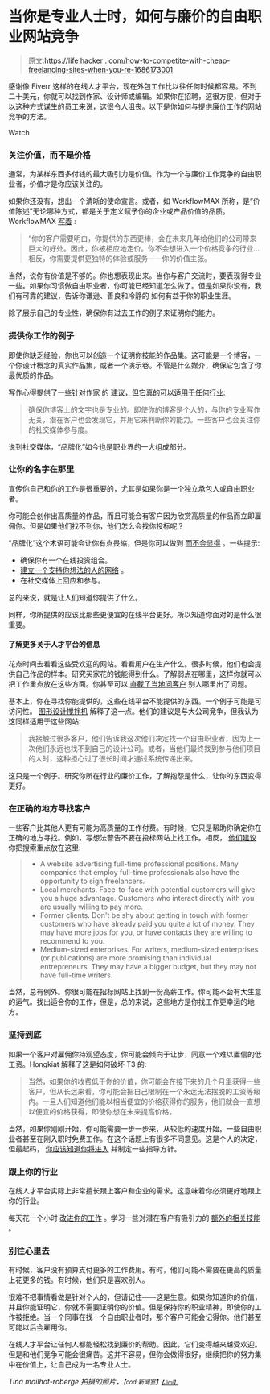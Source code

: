 # 当你是专业人士时，如何与廉价的自由职业网站竞争

> 原文:[https://life hacker . com/how-to-competite-with-cheap-freelancing-sites-when-you-re-1686173001](https://lifehacker.com/how-to-compete-with-cheap-freelancing-sites-when-you-re-1686173001)

感谢像 Fiverr 这样的在线人才平台，现在外包工作比以往任何时候都容易。不到二十美元，你就可以找到作家、设计师或编辑。如果你在招聘，这很方便，但对于以这种方式谋生的员工来说，这很令人沮丧。以下是你如何与提供廉价工作的网站竞争的方法。

Watch

### 关注价值，而不是价格

通常，为某样东西多付钱的最大吸引力是价值。作为一个与廉价工作竞争的自由职业者，价值才是你应该关注的。

如果你还没有，想出一个清晰的使命宣言。或者，如 WorkflowMAX 所称，是“价值陈述”无论哪种方式，都是关于定义赋予你的企业或产品价值的品质。WorkflowMAX [写着](http://www.workflowmax.com/blog/how-your-agency-can-compete-again-ceap-freelance-outcourcing-services) :

> “你的客户需要明白，你提供的东西更棒，会在未来几年给他们的公司带来巨大的好处。因此，你被相应地定价。你不会想进入一个价格竞争的行业...相反，你需要提供更独特的体验或服务——你的价值主张。

当然，说你有价值是不够的。你也想表现出来。当你与客户交流时，要表现得专业一些。如果你习惯做自由职业者，你可能已经知道怎么做了。但是如果你没有，我们有可靠的建议，告诉你谦逊、善良和冷静的 如何有益于你的职业生涯。

除了展示自己的专业性，确保你有过去工作的例子来证明你的能力。

### 提供你工作的例子

即使你缺乏经验，你也可以创造一个证明你技能的作品集。这可能是一个博客，一个你设计概念的真实作品集，或者一个演示卷。不管是什么媒介，确保它包含了你最优质的作品。

写作心得提供了一些针对作家 的 [建议，但它真的可以适用于任何行业:](http://www.writingthoughts.com/how-to-fight-your-cheap-competitors-and-win/)

> 确保你博客上的文字也是专业的。即使你的博客是个人的，与你的专业写作无关，潜在客户也会发现它，并用它来判断你的能力。一些客户也会关注你的社交媒体参与度。

说到社交媒体，“品牌化”如今也是职业界的一大组成部分。

### 让你的名字在那里

宣传你自己和你的工作是很重要的，尤其是如果你是一个独立承包人或自由职业者。

你可能会创作出高质量的作品，而且可能会有客户因为欣赏高质量的作品而立即雇佣你。但是如果他们找不到你，他们怎么会找你投标呢？

“品牌化”这个术语可能会让你有点畏缩，但是你可以做到 [而不会显得](http://lifehacker.com/how-to-promote-yourself-without-being-sleazy-5883298) 。一些提示:

*   确保你有一个在线投资组合。
*   [建立一个支持你想法的人的网络](http://lifehacker.com/how-to-skip-the-sleaze-and-build-a-real-professional-ne-510256651) 。
*   在社交媒体上回应和参与。

总的来说，就是让人们知道你提供了什么。

同样，你所提供的应该比那些更便宜的在线平台更好。所以知道你面对的是什么很重要。

#### 了解更多关于人才平台的信息

花点时间去看看这些受欢迎的网站。看看用户在生产什么。很多时候，他们也会提供自己作品的样本。研究买家花的钱能得到什么。了解弱点在哪里，这样你就可以把工作重点放在这些方面。你甚至可以 [直截了当地问客户](https://lifehacker.com/ask-what-other-freelancers-do-wrong-to-become-a-client-1683593935) 别人哪里出了问题。

基本上，你在寻找你能提供的，这些在线平台不能提供的东西。一个例子可能是可访问性。 [图形设计搅拌机](http://www.graphicdesignblender.com/ways-freelance-designers-can-compete-with-large-design-firms) 解释了这一点。他们的建议是与大公司竞争，但我认为这同样适用于这些网站:

> 我接触过很多客户，他们告诉我这次他们决定找一个自由职业者，因为上一次他们永远也找不到自己的设计公司。或者，当他们最终找到参与他们项目的人时，这种担心过了很长时间才通过系统传递出来。

这只是一个例子。研究你所在行业的廉价工作，了解抱怨是什么，让你的东西变得更好。

### 在正确的地方寻找客户

一些客户比其他人更有可能为高质量的工作付费。有时候，它只是帮助你确定你在正确的地方寻找。例如，写想法警告不要在投标网站上找工作。相反， [他们建议](http://www.writingthoughts.com/how-to-fight-your-cheap-competitors-and-win/) 你把搜索重点放在这里:

> *   A website advertising full-time professional positions. Many companies that employ full-time professionals also have the opportunity to sign freelancers.
> *   Local merchants. Face-to-face with potential customers will give you a huge advantage. Customers who interact directly with you are usually willing to pay more.
> *   Former clients. Don't be shy about getting in touch with former customers who have already paid you quite a lot of money. They may have more jobs for you, or have contacts they are willing to recommend to you.
> *   Medium-sized enterprises. For writers, medium-sized enterprises (or publications) are more promising than individual entrepreneurs. They may have a bigger budget, but they may not have full-time writers.

当然，总有例外。你很可能在招标网站上找到一份高薪工作。你可能不会有大生意的运气。找出适合你的工作，但是，总的来说，这些地方是你找工作更幸运的地方。

### 坚持到底

如果一个客户对雇佣你持观望态度，你可能会倾向于让步，同意一个难以置信的低工资。Hongkiat 解释了这是如何破坏 T3 的:

> 当然，如果你的收费低于你的价值，你可能会在接下来的几个月里获得一些客户，但从长远来看，你可能会把自己限制在一个永远无法摆脱的工资等级内。一旦人们知道他们能以相当便宜的价格获得你的服务，他们就会一直想以便宜的价格获得，即使你想在未来提高价格。

当然，如果你刚刚开始，你可能需要一步一步来，从较低的速度开始。一些自由职业者甚至在刚入职时免费工作。在这个话题上有很多不同意见。这是个人的决定，但最起码， [你应该知道你将进入](https://lifehacker.com/when-and-if-you-should-ever-work-for-free-509683212) 并制定一些指导方针。

### 跟上你的行业

在线人才平台实际上非常擅长跟上客户和企业的需求。这意味着你必须更好地跟上你的行业。

每天花一个小时 [改进你的工作](https://lifehacker.com/commit-an-hour-a-day-to-improving-your-skills-at-work-1577712726) 。学习一些对潜在客户有吸引力的 [额外的相关技能](http://lifehacker.com/learn-unconventional-skills-to-boost-your-value-in-the-1651209985) 。

### 别往心里去

有时候，客户没有预算支付更多的工作费用。有时，他们可能不需要在更高的质量上花更多的钱。有时候，他们只是喜欢别人。

很难不把事情看做是针对个人的，但请记住——这是生意。如果你知道你的价值，并且你能证明它，你就不需要证明你的价值。但是保持你的职业精神，即使你的工作被拒绝。当一个同事在找一个自由职业者时，那个客户可能会记得你。他们甚至可能以后会雇用你。

在线人才平台让任何人都能轻松找到廉价的帮助。因此，它们变得越来越受欢迎。但是和他们竞争可能会很痛苦。这并不容易，但你会做得很好，继续把你的努力集中在价值上，让自己成为一名专业人士。

*Tina mailhot-roberge 拍摄的照片，*<small>*【cod 新闻室】*<small></small>[<small>*【Jimi】*</small>](https://www.flickr.com/photos/jimmiehomeschoolmom/)</small>